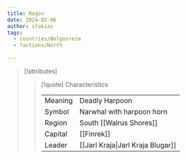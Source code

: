 ```yaml
---
title: Rogov
date: 2024-02-06
author: sfakias
tags:
  - countries/Belgosreim
  - factions/North
 
---
```

> [!attributes]
> 
> > [!quote] Characteristics
> >
> > | | |
> > | --- | --- |
> > | Meaning |  Deadly Harpoon |
> > | Symbol |  Narwhal with harpoon horn |
> > | Region |  South [[Walrus Shores]] |
> > | Capital |  [[Finrek]] |
> > | Leader |  [[Jarl Kraja\|Jarl Kraja Blugar]] |